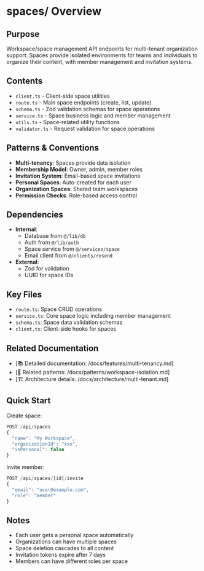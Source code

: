 # spaces/ Overview

## Purpose
Workspace/space management API endpoints for multi-tenant organization support. Spaces provide isolated environments for teams and individuals to organize their content, with member management and invitation systems.

## Contents
- `client.ts` - Client-side space utilities
- `route.ts` - Main space endpoints (create, list, update)
- `schema.ts` - Zod validation schemas for space operations
- `service.ts` - Space business logic and member management
- `utils.ts` - Space-related utility functions
- `validator.ts` - Request validation for space operations

## Patterns & Conventions
- **Multi-tenancy**: Spaces provide data isolation
- **Membership Model**: Owner, admin, member roles
- **Invitation System**: Email-based space invitations
- **Personal Spaces**: Auto-created for each user
- **Organization Spaces**: Shared team workspaces
- **Permission Checks**: Role-based access control

## Dependencies
- **Internal**: 
  - Database from `@/lib/db`
  - Auth from `@/lib/auth`
  - Space service from `@/services/space`
  - Email client from `@/clients/resend`
- **External**: 
  - Zod for validation
  - UUID for space IDs

## Key Files
- `route.ts`: Space CRUD operations
- `service.ts`: Core space logic including member management
- `schema.ts`: Space data validation schemas
- `client.ts`: Client-side hooks for spaces

## Related Documentation
- [📚 Detailed documentation: /docs/features/multi-tenancy.md]
- [🔗 Related patterns: /docs/patterns/workspace-isolation.md]
- [🏗️ Architecture details: /docs/architecture/multi-tenant.md]

## Quick Start
Create space:
```typescript
POST /api/spaces
{
  "name": "My Workspace",
  "organizationId": "xxx",
  "isPersonal": false
}
```

Invite member:
```typescript
POST /api/spaces/[id]/invite
{
  "email": "user@example.com",
  "role": "member"
}
```

## Notes
- Each user gets a personal space automatically
- Organizations can have multiple spaces
- Space deletion cascades to all content
- Invitation tokens expire after 7 days
- Members can have different roles per space